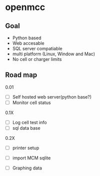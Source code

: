 # openmcc

## Goal
- Python based
- Web accesable
- SQL server compatiable
- multi platform (Linux, Window and Mac)
- No cell or charger limits

## Road map
0.01
- [ ] Self hosted web server(python base?)
- [ ] Monitor cell status

0.1X
- [ ] Log cell test info
- [ ] sql data base

0.2X
- [ ] printer setup
- [ ] import MCM sqlite
- [ ] Graphing data

